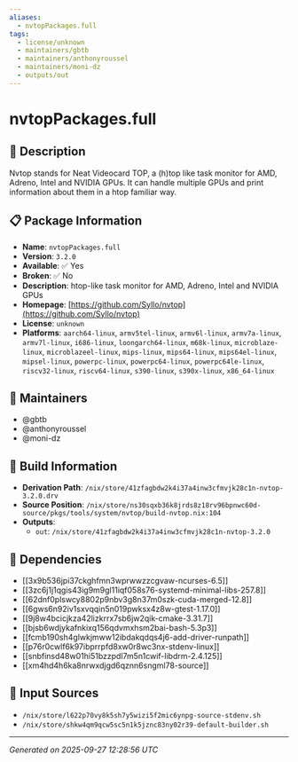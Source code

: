 ```yaml
---
aliases:
  - nvtopPackages.full
tags:
  - license/unknown
  - maintainers/gbtb
  - maintainers/anthonyroussel
  - maintainers/moni-dz
  - outputs/out
---
```


# nvtopPackages.full

## 📝 Description

Nvtop stands for Neat Videocard TOP, a (h)top like task monitor for AMD, Adreno, Intel and NVIDIA GPUs.
It can handle multiple GPUs and print information about them in a htop familiar way.


## 📋 Package Information

- **Name**: `nvtopPackages.full`
- **Version**: `3.2.0`
- **Available**: ✅ Yes
- **Broken**: ✅ No
- **Description**: htop-like task monitor for AMD, Adreno, Intel and NVIDIA GPUs
- **Homepage**: [https://github.com/Syllo/nvtop](https://github.com/Syllo/nvtop)
- **License**: `unknown`
- **Platforms**: `aarch64-linux`, `armv5tel-linux`, `armv6l-linux`, `armv7a-linux`, `armv7l-linux`, `i686-linux`, `loongarch64-linux`, `m68k-linux`, `microblaze-linux`, `microblazeel-linux`, `mips-linux`, `mips64-linux`, `mips64el-linux`, `mipsel-linux`, `powerpc-linux`, `powerpc64-linux`, `powerpc64le-linux`, `riscv32-linux`, `riscv64-linux`, `s390-linux`, `s390x-linux`, `x86_64-linux`
## 👥 Maintainers

- @gbtb
- @anthonyroussel
- @moni-dz


## 🔧 Build Information

- **Derivation Path**: `/nix/store/41zfagbdw2k4i37a4inw3cfmvjk28c1n-nvtop-3.2.0.drv`
- **Source Position**: `/nix/store/ns30sqxb36k8jrds8z18rv96bpnwc60d-source/pkgs/tools/system/nvtop/build-nvtop.nix:104`
- **Outputs**:
  - `out`:  `/nix/store/41zfagbdw2k4i37a4inw3cfmvjk28c1n-nvtop-3.2.0`

## 🔗 Dependencies

- [[3x9b536jpi37ckghfmn3wprwwzzcgvaw-ncurses-6.5]]
- [[3zc6j1j1qgis43ig9m9gl11iqf058s76-systemd-minimal-libs-257.8]]
- [[62dnf0plswcy8802p9nbv3g8n37m0szk-cuda-merged-12.8]]
- [[6gws6n92iv1sxvqqin5n019pwksx4z8w-gtest-1.17.0]]
- [[9j8w4bcicjkza42lizkrrx7sb6jw2qik-cmake-3.31.7]]
- [[bjsb6wdjykafnkixq156qdvmxhsm2bai-bash-5.3p3]]
- [[fcmb190sh4glwkjmww12ibdakqdqs4j6-add-driver-runpath]]
- [[p76r0cwlf6k97ibprrpfd8xw0r8wc3nx-stdenv-linux]]
- [[snbfinsd48w01hi51bzzpdl7m5n1cwif-libdrm-2.4.125]]
- [[xm4hd4h6ka8nrwxdjgd6qznn6sngml78-source]]

## 📁 Input Sources

- `/nix/store/l622p70vy8k5sh7y5wizi5f2mic6ynpg-source-stdenv.sh`
- `/nix/store/shkw4qm9qcw5sc5n1k5jznc83ny02r39-default-builder.sh`

---
*Generated on 2025-09-27 12:28:56 UTC*
